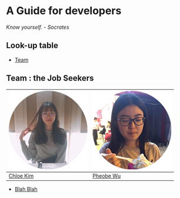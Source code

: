 # A Guide for developers 
*Know yourself. - Socrates*

## Look-up table

- [Team](#Team)

## Team : the Job Seekers
[![Chloe Kim](chloe.png)](mailto:minkyun3@andrew.cmu.edu)  | [![Pheobe Wu](pheobe.png)](mailto:minkyun3@andrew.cmu.edu)
---|---
[Chloe Kim](mailto:minkyun3@andrew.cmu.edu) |[Pheobe Wu](mailto:minkyun3@andrew.cmu.edu)

- [Blah Blah](link)